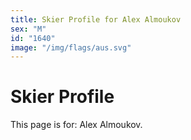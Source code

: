 ```yaml
---
title: Skier Profile for Alex Almoukov
sex: "M"
id: "1640"
image: "/img/flags/aus.svg" 
---
```


# Skier Profile

This page is for: Alex Almoukov.
    